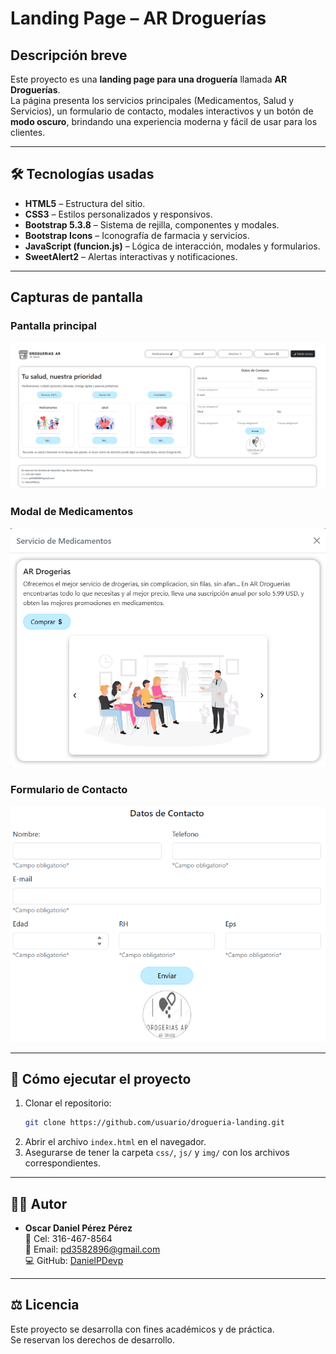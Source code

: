 # Landing Page – AR Droguerías

## Descripción breve
Este proyecto es una **landing page para una droguería** llamada **AR Droguerías**.  
La página presenta los servicios principales (Medicamentos, Salud y Servicios), un formulario de contacto, modales interactivos y un botón de **modo oscuro**, brindando una experiencia moderna y fácil de usar para los clientes.

---

## 🛠️ Tecnologías usadas
- **HTML5** – Estructura del sitio.
- **CSS3** – Estilos personalizados y responsivos.
- **Bootstrap 5.3.8** – Sistema de rejilla, componentes y modales.
- **Bootstrap Icons** – Iconografía de farmacia y servicios.
- **JavaScript (funcion.js)** – Lógica de interacción, modales y formularios.
- **SweetAlert2** – Alertas interactivas y notificaciones.

---

##  Capturas de pantalla

###  Pantalla principal
![Pantalla principal](./img/captura1.png)

###  Modal de Medicamentos
![Modal Medicamentos](./img/captura2.png)

###  Formulario de Contacto
![Formulario Contacto](./img/captura3.png)

---

## 🚀 Cómo ejecutar el proyecto
1. Clonar el repositorio:
   ```bash
   git clone https://github.com/usuario/drogueria-landing.git
   ```
2. Abrir el archivo `index.html` en el navegador.
3. Asegurarse de tener la carpeta `css/`, `js/` y `img/` con los archivos correspondientes.

---

## 👨‍💻 Autor
- **Oscar Daniel Pérez Pérez**  
📱 Cel: 316-467-8564  
📧 Email: pd3582896@gmail.com  
💻 GitHub: [DanielPDevp](https://github.com/DanielPDevp)  

---

## ⚖️ Licencia
Este proyecto se desarrolla con fines académicos y de práctica.  
Se reservan los derechos de desarrollo.
